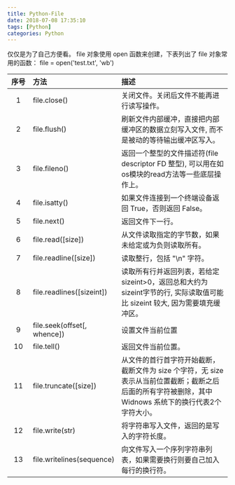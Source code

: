 ```yaml
---
title: Python-File
date: 2018-07-08 17:35:10
tags: [Python]
categories: Python
---
```

仅仅是为了自己方便看。
file 对象使用 open 函数来创建，下表列出了 file 对象常用的函数：
file = open('test.txt', 'wb')
<!-- more -->
<style>
table th:first-of-type {
    width: 10%;
}
table th:nth-of-type(2) {
    width: 25%;
}
</style>

 序号 | 方法 | 描述 
:----------:|:------|:----
1 | file.close() | 关闭文件。关闭后文件不能再进行读写操作。
2 | file.flush() | 刷新文件内部缓冲，直接把内部缓冲区的数据立刻写入文件, 而不是被动的等待输出缓冲区写入。
3 | file.fileno() | 返回一个整型的文件描述符(file descriptor FD 整型), 可以用在如os模块的read方法等一些底层操作上。
4 | file.isatty() | 如果文件连接到一个终端设备返回 True，否则返回 False。
5 | file.next() | 返回文件下一行。
6 | file.read([size]) | 从文件读取指定的字节数，如果未给定或为负则读取所有。
7 | file.readline([size]) | 读取整行，包括 "\n" 字符。
8 | file.readlines([sizeint]) | 读取所有行并返回列表，若给定sizeint>0，返回总和大约为sizeint字节的行, 实际读取值可能比 sizeint 较大, 因为需要填充缓冲区。
9 | file.seek(offset[, whence]) | 设置文件当前位置
10 | file.tell() | 返回文件当前位置。
11 | file.truncate([size]) | 从文件的首行首字符开始截断，截断文件为 size 个字符，无 size 表示从当前位置截断；截断之后后面的所有字符被删除，其中 Widnows 系统下的换行代表2个字符大小。
12 | file.write(str) | 将字符串写入文件，返回的是写入的字符长度。
13 | file.writelines(sequence) | 向文件写入一个序列字符串列表，如果需要换行则要自己加入每行的换行符。